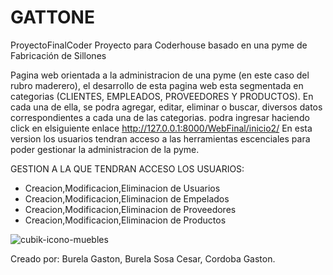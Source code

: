 # GATTONE
ProyectoFinalCoder
Proyecto para Coderhouse basado en una pyme de Fabricación de Sillones


Pagina web orientada a la administracion de una pyme (en este caso del rubro maderero), el desarrollo de esta pagina web esta
segmentada en categorias (CLIENTES, EMPLEADOS, PROVEEDORES Y PRODUCTOS).
En cada una de ella, se podra agregar, editar, eliminar o buscar, diversos datos correspondientes a cada una de las categorias.
podra ingresar haciendo click en elsiguiente enlace  http://127.0.0.1:8000/WebFinal/inicio2/
En esta version los usuarios tendran acceso a las herramientas escenciales para poder gestionar la administracion de
la pyme.

GESTION A LA QUE TENDRAN ACCESO LOS USUARIOS:
* Creacion,Modificacion,Eliminacion de Usuarios
* Creacion,Modificacion,Eliminacion de Empelados
* Creacion,Modificacion,Eliminacion de Proveedores
* Creacion,Modificacion,Eliminacion de Productos

![cubik-icono-muebles](https://user-images.githubusercontent.com/116232046/204142434-63bb5a2c-d750-4dfc-ad53-fa3265be1af1.png)


Creado por:
Burela Gaston,
Burela Sosa Cesar,
Cordoba Gaston.


